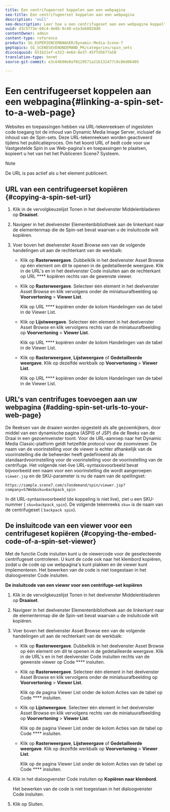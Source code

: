 ```yaml
---
title: Een centrifugeerset koppelen aan een webpagina
seo-title: Een centrifugeerset koppelen aan een webpagina
description: 'null'
seo-description: Leer hoe u een centrifugeset aan een webpagina koppelt.
uuid: d3c5773e-60c4-4e8b-9c48-e1e3eb8028d0
contentOwner: admin
content-type: reference
products: SG_EXPERIENCEMANAGER/Dynamic-Media-Scene-7
geptopics: SG_SCENESEVENONDEMAND_PK/categories/spin_sets
discoiquuid: 651b21ef-e322-4e6d-8e37-45ffd56f7a58
translation-type: tm+mt
source-git-commit: e3c64b90e0af0129571a21b132477c0c86d06405

---
```



# Een centrifugeerset koppelen aan een webpagina{#linking-a-spin-set-to-a-web-page}

Websites en toepassingen hebben via URL-tekenreeksen of ingesloten code toegang tot de inhoud van Dynamic Media Image Server, inclusief de inhoud van de Spin-sets. Deze URL-tekenreeksen worden geactiveerd tijdens het publicatieproces. Om het koord URL of bedt code voor uw Vastgestelde Spin in uw Web-pagina&#39;s en toepassingen te plaatsen, kopieert u het van het het Publiceren Scene7 Systeem.

>[!NOTE]
>
>De URL is pas actief als u het element publiceert.

## URL van een centrifugeerset kopiëren {#copying-a-spin-set-url}

1. Klik in de vervolgkeuzelijst Tonen in het deelvenster Middelenbladeren op **Draaiset**.
1. Navigeer in het deelvenster Elementenbibliotheek aan de linkerkant naar de elementenmap die de Spin-set bevat waarvan u de insluitcode wilt kopiëren.
1. Voer boven het deelvenster Asset Browse een van de volgende handelingen uit aan de rechterkant van de werkbalk:

   * Klik op **Rasterweergave**. Dubbelklik in het deelvenster Asset Browse op één element om dit te openen in de gedetailleerde weergave. Klik in de URL&#39;s en in het deelvenster Code insluiten aan de rechterkant op URL **** kopiëren rechts van de gewenste viewer.
   * Klik op **Rasterweergave**. Selecteer één element in het deelvenster Asset Browse en klik vervolgens onder de miniatuurafbeelding op **Voorvertoning** > **Viewer List**.

      Klik op URL **** kopiëren onder de kolom Handelingen van de tabel in de Viewer List.

   * Klik op **Lijstweergave**. Selecteer één element in het deelvenster Asset Browse en klik vervolgens rechts van de miniatuurafbeelding op **Voorvertoning** > **Viewer List**.

      Klik op URL **** kopiëren onder de kolom Handelingen van de tabel in de Viewer List.

   * Klik op **Rasterweergave**, **Lijstweergave** of **Gedetailleerde weergave**. Klik op dezelfde werkbalk op **Voorvertoning** > **Viewer List**.

      Klik op URL **** kopiëren onder de kolom Handelingen van de tabel in de Viewer List.

## URL&#39;s van centrifuges toevoegen aan uw webpagina {#adding-spin-set-urls-to-your-web-page}

De Reeksen van de draaien worden opgesteld als alle gezoemkijkers, door middel van een dynamische pagina (ASPIS of JSP) die de Reeks van de Draai in een gezoemvenster toont. Voor de URL-aanroep naar het Dynamic Media Classic-platform geldt hetzelfde protocol voor de zoomviewer. De naam van de voorinstelling voor de viewer is echter afhankelijk van de voorinstelling die de beheerder heeft gedefinieerd als de standaardvoorinstelling voor de voorinstelling voor de voorinstelling van de centrifuge. Het volgende niet-live URL-syntaxisvoorbeeld bevat bijvoorbeeld een naam voor een voorinstelling die wordt aangeroepen `viewer.jsp` en de SKU-parameter is nu de naam van de spellingset:

```as3
https://sample.scene7.com/s7ondemand/spin/viewer.jsp?company=S7Web&sku=backpack_spin
```

In dit URL-syntaxisvoorbeeld (de koppeling is niet live), ziet u een SKU-nummer ( `sku=backpack_spin`). De volgende tekenreeks `sku=` is de naam van de centrifugeset ( `backpack spin`).

## De insluitcode van een viewer voor een centrifugeset kopiëren {#copying-the-embed-code-of-a-spin-set-viewer}

Met de functie Code insluiten kunt u de viewercode voor de geselecteerde centrifugeset controleren. U kunt de code ook naar het klembord kopiëren, zodat u de code op uw webpagina&#39;s kunt plakken en de viewer kunt implementeren. Het bewerken van de code is niet toegestaan in het dialoogvenster Code insluiten.

**De insluitcode van een viewer voor een centrifuge-set kopiëren**

1. Klik in de vervolgkeuzelijst Tonen in het deelvenster Middelenbladeren op **Draaiset**.
1. Navigeer in het deelvenster Elementenbibliotheek aan de linkerkant naar de elementenmap die de Spin-set bevat waarvan u de insluitcode wilt kopiëren.
1. Voer boven het deelvenster Asset Browse een van de volgende handelingen uit aan de rechterkant van de werkbalk:

   * Klik op **Rasterweergave**. Dubbelklik in het deelvenster Asset Browse op één element om dit te openen in de gedetailleerde weergave. Klik in de URL&#39;s en in het deelvenster Code insluiten rechts van de gewenste viewer op Code **** insluiten.
   * Klik op **Rasterweergave**. Selecteer één element in het deelvenster Asset Browse en klik vervolgens onder de miniatuurafbeelding op **Voorvertoning** > **Viewer List**.

      Klik op de pagina Viewer List onder de kolom Acties van de tabel op Code **** insluiten.

   * Klik op **Lijstweergave**. Selecteer één element in het deelvenster Asset Browse en klik vervolgens rechts van de miniatuurafbeelding op **Voorvertoning** > **Viewer List**.

      Klik op de pagina Viewer List onder de kolom Acties van de tabel op Code **** insluiten.

   * Klik op **Rasterweergave**, **Lijstweergave** of **Gedetailleerde weergave**. Klik op dezelfde werkbalk op **Voorvertoning** > **Viewer List**.

      Klik op de pagina Viewer List onder de kolom Acties van de tabel op Code **** insluiten.

1. Klik in het dialoogvenster Code insluiten op **Kopiëren naar klembord**.

   Het bewerken van de code is niet toegestaan in het dialoogvenster Code insluiten.

1. Klik op Sluiten.

